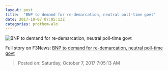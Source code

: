 ```yaml
---
layout: post
title:  "BNP to demand for re-demarcation, neutral poll-time govt"
date: 2017-10-07 07:05:13Z
categories: prothom-alo
---
```


![BNP to demand for re-demarcation, neutral poll-time govt](http://en.prothom-alo.com/contents/cache/images/1200x630x1/uploads/media/2014/12/18/a368dda33828b55f0a334288f6b6ca73-BNP.jpg?jadewits_media_id=40903)




Full story on F3News: [BNP to demand for re-demarcation, neutral poll-time govt](http://www.f3nws.com/n/g4curE)

> Posted on: Saturday, October 7, 2017 7:05:13 AM

